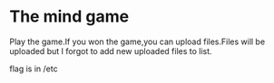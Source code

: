 # The mind game
Play the game.If you won the game,you can upload files.Files will be uploaded but I forgot to add new uploaded files to list.

flag is in /etc
